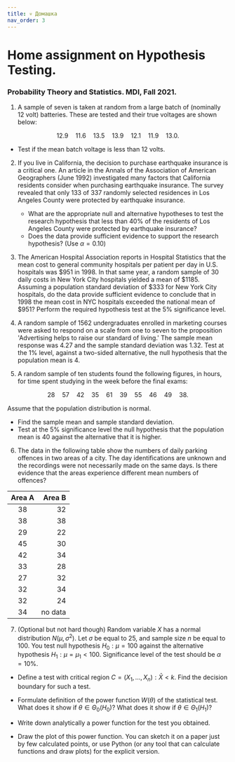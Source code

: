 ```yaml
---
title: 💀 Домашка
nav_order: 3
---
```


# Home assignment on Hypothesis Testing.

### Probability Theory and Statistics. MDI, Fall 2021.

1. A sample of seven is taken at random from a large batch of (nominally 12 volt) batteries. These are tested and their true voltages are shown below:

$$
12.9 \quad 11.6 \quad 13.5 \quad 13.9 \quad 12.1 \quad 11.9 \quad 13.0.
$$

- Test if the mean batch voltage is less than 12 volts.

2. If you live in California, the decision to purchase earthquake insurance is a critical one. An article in the Annals of the Association of American Geographers (June 1992) investigated many factors that California residents consider when purchasing earthquake insurance. The survey revealed that only $133$ of $337$ randomly selected residences in Los Angeles County were protected by earthquake insurance.

   - What are the appropriate null and alternative hypotheses to test the research hypothesis that less than $40$% of the residents of Los Angeles County were protected by earthquake insurance?
   - Does the data provide sufficient evidence to support the research hypothesis? (Use $\alpha = 0.10$)

3. The American Hospital Association reports in Hospital Statistics that the mean cost to general community hospitals per patient per day in U.S. hospitals was $\$951$ in $1998$.  In that same year, a random sample of 30 daily costs in New York City hospitals yielded a mean of $\$1185$.  Assuming a population standard deviation of $\$333$ for New York City hospitals, do the data provide sufficient evidence to conclude that in $1998$ the mean cost in NYC hospitals exceeded the national mean of $\$951$?  Perform the required hypothesis test at the $5$% significance level.

4. A random sample of $1562$ undergraduates enrolled in marketing courses were asked to respond on a scale from one to seven to the proposition 'Advertising helps to raise our standard of living.' The sample mean response was $4.27$ and the sample standard deviation was $1.32$. Test at the $1$% level, against a two-sided alternative, the null hypothesis that the population mean is $4$. 


5. A random sample of ten students found the following figures, in hours, for time spent studying in the week before the final exams:

$$
28 \quad 57 \quad 42 \quad 35 \quad 61 \quad 39 \quad 55 \quad 46 \quad 49 \quad 38.
$$


   Assume that the population distribution is normal. 

- Find the sample mean and sample standard deviation.
- Test at the $5$% significance level the null hypothesis that the population mean is $40$ against the alternative that it is higher. 

6. The data in the following table show the numbers of daily parking offences in two areas of a city. The day identifications are unknown and the recordings were not necessarily made on the same days. Is there evidence that the areas experience different mean numbers of offences?

| Area A |  Area B |
| :----: | ------: |
|   38   |      32 |
|   38   |      38 |
|   29   |      22 |
|   45   |      30 |
|   42   |      34 |
|   33   |      28 |
|   27   |      32 |
|   32   |      34 |
|   32   |      24 |
|   34   | no data |

   

7. (Optional but not hard though) 
   Random variable $X$ has a normal distribution $N(\mu, \sigma^2)$. Let $\sigma$ be equal to $25$, and sample size $n$ be equal to $100$. You test null hypothesis $H_0: \mu=100$ against the alternative hypothesis $H_1: \mu = \mu_1 < 100$. Significance level of the test should be $\alpha = 10\%$.  

- Define a test with critical region $C = {(X_1 , \ldots , X_n ) : \bar{X} < k}$. Find the decision boundary for such a test.

- Formulate definition of the power function $W(\theta)$ of the statistical test. What does it show if $\theta \in \Theta_0 (H_0)$? What does it show if $\theta \in \Theta_1 (H_1)$? 
- Write down analytically a power function for the test you obtained.
- Draw the plot of this power function. You can sketch it  on a paper just by few calculated points, or use Python (or any tool that can calculate functions and draw plots) for the explicit version.
